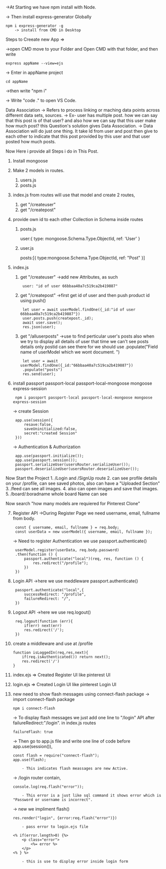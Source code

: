 ->At Starting we have npm install with Node.

-> Then install express-generator Globally

    npm i express-generator -g        
        -> install from CMD in Desktop



Steps to Creeate new App =>

->open CMD move to your Folder and Open CMD with that folder, and then write

    express appName --view=ejs

-> Enter in appName project

    cd appName

->then write "npm i"
    
-> Write "code ." to open VS Code.



Data Association
    -> Refers to process linking or maching data points across different data sets, sources.
    -> Ex- user has multiple post. how we can say that this post is of that user? and also how we can say that this user make how much post? this Question's solution gives Data Association.
    -> Data Association will do just one thing. It take Id from user and post then give to each other to indicate that this post provided by this user and that user posted how much posts.


Now Here i provide all Steps i do in This Post.
1. Install mongoose
2. Make 2 models in routes.
    1. users.js
    2. posts.js
3. index.js from routes will use that model and create 2 routes,
    1. get "/createuser"
    2. get "/createpost"
4. provide own id to each other Collection in Schema inside routes

    1. posts.js

        user:{
            type: mongoose.Schema.Type.ObjectId,
            ref: 'User'
        }

    2. user.js

        posts:[{
            type:mongoose.Schema.Type.ObjectId,
            ref: "Post"
        }]

5. index.js
    1. get "/createuser"
        ->add new Attributes, as such 
            
            user: "id of user 66bbaa40a7c519ca2b419887"
    
    2. get "/createpost"
        ->first get id of user and then push product id using push()

            let user = await userModel.findOne({_id:"id of user 66bbaa40a7c519ca2b419887"})
            user.posts.push(createpost._id);
            await user.save();
            res.json(user);
    
    3. get "/alluserposts"
        ->use to find perticular user's posts also when we try to display all details of user that time we can't see posts details only postid can see there for we should use .populate("Field name of userModel which we wont document. ")

            let user = await userModel.findOne({_id:"66bbaa40a7c519ca2b419887"})
            .populate("posts")
            res.send(user);


6. install passport passport-local passport-local-mongoose mongoose express-session

        npm i passport passport-local passport-local-mongoose mongoose express-session

    -> create Session

        app.use(session({
            resave:false,
            saveUninitialized:false,
            secret:"created Session"
        }))

    -> Authentication & Authorization

        app.use(passport.initialize());
        app.use(passport.session());
        passport.serializeUser(usersRouter.serializeUser());
        passport.deserializeUser(usersRouter.deserializeUser());

Now Start the Project
    1. /Login and /SignUp route
    2. can see profile details on your /profile, can see saved photos, also can have a "Uploaded Section" 
    3. /feed can see all images.
    4. also can open images and save that images.
    5. /board/:boradname whole board Name can see

Now search "how many models are requiered for Pinterest Clone"

7. Register API
    ->During Register Page we need username, email, fullname from body.

        const { username, email, fullname } = req.body;
        const userData = new userModel({ username, email, fullname });

    -> Need to register Authentication we use passport.authenticate()
    
        userModel.register(userData, req.body.password)   
        .then(function () {
            passport.authenticate("local")(req, res, function () {
                res.redirect("/profile");
            })
        })

8. Login API
    ->here we use meddleware passport.authenticate()

        passport.authenticate("local",{
            successRedirect: "/profile",
            failureRedirect: "/",
        })

9. Logout API
    ->here we use req.logout()

        req.logout(function (err){
            if(err) next(err)
            res.redirect('/');
        })

10. create a middleware and use at /profile

        function isLoggedIn(req,res,next){
            if(req.isAuthenticated()) return next();
            res.redirect('/')
        }

11. index.ejs => Created Register UI like pinterest UI
12. login.ejs => Created Login UI like pinterest Login UI
13. new need to show flash messages using connect-flash package
    -> import connect-flash package
    
        npm i connect-flash

    -> To display flash messages we just add one line to "/login" API after failureRedirect:"/login". in index.js routes

        failureFlash: true

    -> Then go to app.js file and write one line of code before app.use(session()),

        const flash = require("connect-flash");
        app.use(flash);

            - This indicates flash meassages are new Active.

    -> /login router contain,

        console.log(req.flash("error"));

            - This error is a just like sql command it shows error which is "Password or username is incorrect".
    
    -> new we impliment flash()

        res.render("login", {error:req.flash("error")})

            - pass error to login.ejs file

        <% if(error.length>0) {%>
            <p class="error">
                <%= error %>
            </p>
        <% } %>

            - this is use to display error inside login form